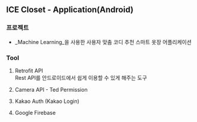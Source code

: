 ## ICE Closet - Application(Android)

### 프로젝트
* _Machine Learning_을 사용한 사용자 맞춤 코디 추천 스마트 옷장 어플리케이션

### Tool
1. Retrofit API  
Rest API를 안드로이드에서 쉽게 이용할 수 있게 해주는 도구

2. Camera API - Ted Permission

3. Kakao Auth (Kakao Login)

4. Google Firebase 
